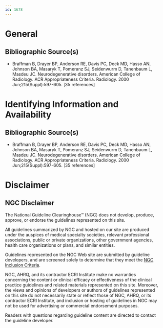 ```yaml
---
id: 1678
---
```


# General

## Bibliographic Source(s)

- Braffman B, Drayer BP, Anderson RE, Davis PC, Deck MD, Hasso AN, Johnson BA, Masaryk T, Pomeranz SJ, Seidenwurm D, Tanenbaum L, Masdeu JC. Neurodegenerative disorders. American College of Radiology. ACR Appropriateness Criteria. Radiology. 2000 Jun;215(Suppl):597-605. [35 references]

# Identifying Information and Availability

## Bibliographic Source(s)

- Braffman B, Drayer BP, Anderson RE, Davis PC, Deck MD, Hasso AN, Johnson BA, Masaryk T, Pomeranz SJ, Seidenwurm D, Tanenbaum L, Masdeu JC. Neurodegenerative disorders. American College of Radiology. ACR Appropriateness Criteria. Radiology. 2000 Jun;215(Suppl):597-605. [35 references]

# Disclaimer

## NGC Disclaimer

The National Guideline Clearinghouse™ (NGC) does not develop, produce, approve, or endorse the guidelines represented on this site.

All guidelines summarized by NGC and hosted on our site are produced under the auspices of medical specialty societies, relevant professional associations, public or private organizations, other government agencies, health care organizations or plans, and similar entities.

Guidelines represented on the NGC Web site are submitted by guideline developers, and are screened solely to determine that they meet the [NGC Inclusion Criteria](/help-and-about/summaries/inclusion-criteria).

NGC, AHRQ, and its contractor ECRI Institute make no warranties concerning the content or clinical efficacy or effectiveness of the clinical practice guidelines and related materials represented on this site. Moreover, the views and opinions of developers or authors of guidelines represented on this site do not necessarily state or reflect those of NGC, AHRQ, or its contractor ECRI Institute, and inclusion or hosting of guidelines in NGC may not be used for advertising or commercial endorsement purposes.

Readers with questions regarding guideline content are directed to contact the guideline developer.

